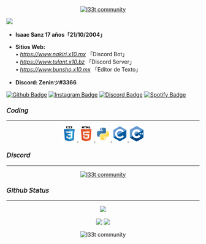 <p align="center">
    <a href="https://github.com/Zenin0" target="_blank">
        <img
            src="https://readme-typing-svg.herokuapp.com/?size=15&width=280&lines=++Coded+by+Isaac+Sanz+🧑🏼‍💻"
            alt="l33t community"
        />
    </a>
</p>
<p>
<img src="https://user-images.githubusercontent.com/73097560/115834477-dbab4500-a447-11eb-908a-139a6edaec5c.gif">
</p> 

- **Isaac Sanz 17 años「21/10/2004」**
- **Sitios Web:**<br>
    • *https://www.nakiri.x10.mx* 「Discord Bot」<br>
    • *https://www.tulant.x10.bz* 「Discord Server」<br>
    • *https://www.bunsho.x10.mx* 「Editor de Texto」
    
- **Discord: Zeninツ#3366**

[![Github Badge](https://img.shields.io/badge/-Github-000?style=quare&labelColor=000&logo=Github&logoColor=white&link=link)](https://github.com/Zenin0) 
[![Instagram Badge](https://img.shields.io/badge/-Instagram-C13584?style=flat-quare&labelColor=C13584&logo=instagram&logoColor=white&link=link)](https://instagram.com/Isaac__sg)
[![Discord Badge](https://img.shields.io/badge/-Discord-5865F2?style=flat-quare&labelColor=5865F2&logo=discord&logoColor=white&link=link)](https://discord.gg/GVHxGg3jpX)
[![Spotify Badge](https://img.shields.io/badge/-Spotify-1ED760?style=flat-quare&labelColor=1ED760&logo=spotify&logoColor=white&link=link)](https://open.spotify.com/user/cfeabgzyulqdxjtszqm9qrz8p)

### 𝘊𝘰𝘥𝘪𝘯𝘨

<hr>
<p align="center">
    <a href="https://www.w3schools.com/css/" target="_blank" rel="noreferrer"> <img src="https://raw.githubusercontent.com/devicons/devicon/master/icons/css3/css3-original-wordmark.svg" alt="css3" width="40" height="40"/> </a>
    <a href="https://www.w3.org/html/" target="_blank" rel="noreferrer"> <img src="https://raw.githubusercontent.com/devicons/devicon/master/icons/html5/html5-original-wordmark.svg" alt="html5" width="40" height="40"/> </a>
    <a href="https://www.w3schools.com/python/" target="_blank" rel="noreferrer"> <img src="https://raw.githubusercontent.com/devicons/devicon/master/icons/python/python-original.svg" alt="python" width="40" height="40"/> </a>
    <a href="https://www.w3schools.com/c/" target="_blank" rel="noreferrer"> <img src="https://raw.githubusercontent.com/devicons/devicon/master/icons/c/c-original.svg" alt="C" width="40" height="40"/> </a>
    <a href="https://www.w3schools.com/cpp/" target="_blank" rel="noreferrer"> <img src="https://raw.githubusercontent.com/devicons/devicon/master/icons/cplusplus/cplusplus-original.svg" alt="css3" width="40" height="40"/> </a>
</p>

### 𝘋𝘪𝘴𝘤𝘰𝘳𝘥

<hr>
<p align="center">
    <a href="https://discord.com/users/568157479020527636" target="_blank">
        <img
            src="https://discord.c99.nl/widget/theme-3/568157479020527636.png"
            alt="l33t community"
        />
    </a>
</p>

### 𝘎𝘪𝘵𝘩𝘶𝘣 𝘚𝘵𝘢𝘵𝘶𝘴

<hr>
<p align = 'center'>
    <img src='https://github-readme-streak-stats.herokuapp.com/?user=Zenin0&theme=gotham&hide_border=true'>
</p>
<p align = 'center'>
    <img src='https://github-readme-stats.vercel.app/api?username=Zenin0&count_private=true&include_all_commits=true&show_icons=true&theme=gotham&hide_border=true&line_height=27'/>
    <img src='https://github-readme-stats.vercel.app/api/top-langs/?username=Zenin0&show_icons=true&hide=php,html,typescript,css,markdown,python&theme=gotham&line_height=27&hide_border=true'/>
    
</p>
<p align="center"><img src="https://capsule-render.vercel.app/api?type=waving&color=gradient&height=60&section=footer" alt="l33t community"/></p>
 
